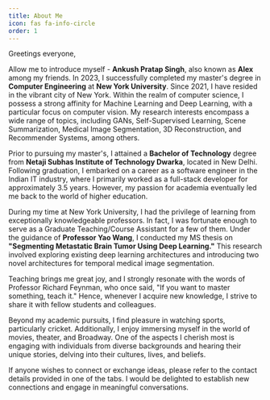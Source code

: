 ```yaml
---
title: About Me
icon: fas fa-info-circle
order: 1
---
```


Greetings everyone,

Allow me to introduce myself - **Ankush Pratap Singh**, also known as **Alex** among my friends. In 2023, I successfully completed my master's degree in **Computer Engineering** at **New York University**. Since 2021, I have resided in the vibrant city of New York. Within the realm of computer science, I possess a strong affinity for Machine Learning and Deep Learning, with a particular focus on computer vision. My research interests encompass a wide range of topics, including GANs, Self-Supervised Learning, Scene Summarization, Medical Image Segmentation, 3D Reconstruction, and Recommender Systems, among others.

Prior to pursuing my master's, I attained a **Bachelor of Technology** degree from **Netaji Subhas Institute of Technology Dwarka**, located in New Delhi. Following graduation, I embarked on a career as a software engineer in the Indian IT industry, where I primarily worked as a full-stack developer for approximately 3.5 years. However, my passion for academia eventually led me back to the world of higher education.

During my time at New York University, I had the privilege of learning from exceptionally knowledgeable professors. In fact, I was fortunate enough to serve as a Graduate Teaching/Course Assistant for a few of them. Under the guidance of **Professor Yao Wang**, I conducted my MS thesis on **"Segmenting Metastatic Brain Tumor Using Deep Learning."** This research involved exploring existing deep learning architectures and introducing two novel architectures for temporal medical image segmentation.

Teaching brings me great joy, and I strongly resonate with the words of Professor Richard Feynman, who once said, "If you want to master something, teach it." Hence, whenever I acquire new knowledge, I strive to share it with fellow students and colleagues.

Beyond my academic pursuits, I find pleasure in watching sports, particularly cricket. Additionally, I enjoy immersing myself in the world of movies, theater, and Broadway. One of the aspects I cherish most is engaging with individuals from diverse backgrounds and hearing their unique stories, delving into their cultures, lives, and beliefs.

If anyone wishes to connect or exchange ideas, please refer to the contact details provided in one of the tabs. I would be delighted to establish new connections and engage in meaningful conversations.







